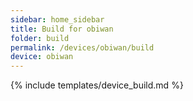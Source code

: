 ```yaml
---
sidebar: home_sidebar
title: Build for obiwan
folder: build
permalink: /devices/obiwan/build
device: obiwan
---
```

{% include templates/device_build.md %}
